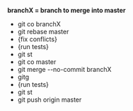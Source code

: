 **branchX = branch to merge into master**

* git co branchX
* git rebase master
* {fix conflicts}
* {run tests}
* git st
* git co master
* git merge --no-commit branchX
* gitg
* {run tests}
* git st
* git push origin master